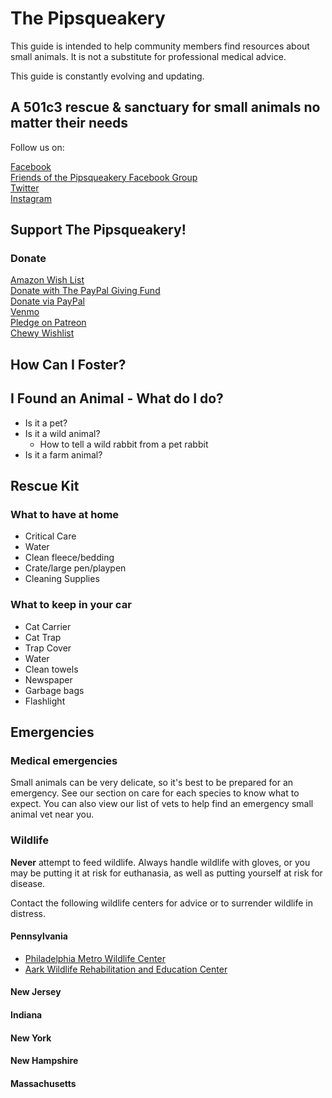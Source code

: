 # The Pipsqueakery

This guide is intended to help community members find resources about small animals. It is not a substitute for professional medical advice.

This guide is constantly evolving and updating.

## A 501c3 rescue & sanctuary for small animals no matter their needs

Follow us on:

[Facebook](https://www.facebook.com/thepipsqueakery)  
[Friends of the Pipsqueakery Facebook Group](https://www.facebook.com/groups/1046312432366681/)    
[Twitter](https://twitter.com/thepipsqueakery)   
[Instagram](https://www.instagram.com/the_pipsqueakery/)   

## Support The Pipsqueakery!
### Donate
[Amazon Wish List](https://www.amazon.com/registry/wishlist/1I1FE7B3QBAK/ref=cm_sw_r_cp_ep_ws_BcBjzbSTE6EMB)  
[Donate with The PayPal Giving Fund](http://paypal.com/us/fundraiser/charity/1464955)  
[Donate via PayPal](http://paypal.me/thepipsqueakery)  
[Venmo](http://venmo.com/thepipsqueakery)  
[Pledge on Patreon](http://www.patreon.com/thepipsqueakery)  
[Chewy Wishlist](https://www.chewy.com/g/the-pipsqueakery-inc_b69832307)  

## How Can I Foster?

## I Found an Animal - What do I do?

* Is it a pet?
* Is it a wild animal?
  * How to tell a wild rabbit from a pet rabbit 
* Is it a farm animal?

## Rescue Kit

### What to have at home

* Critical Care
* Water
* Clean fleece/bedding
* Crate/large pen/playpen
* Cleaning Supplies

### What to keep in your car
* Cat Carrier
* Cat Trap
* Trap Cover
* Water
* Clean towels
* Newspaper
* Garbage bags
* Flashlight

## Emergencies

### Medical emergencies

Small animals can be very delicate, so it's best to be prepared for an emergency. See our section on care for each species to know what to expect. You can also view our list of vets to help find an emergency small animal vet near you.

### Wildlife

**Never** attempt to feed wildlife. Always handle wildlife with gloves, or you may be putting it at risk for euthanasia, as well as putting yourself at risk for disease.
  
Contact the following wildlife centers for advice or to surrender wildlife in distress.

#### Pennsylvania

* [Philadelphia Metro Wildlife Center](https://www.phillywildlife.org)
* [Aark Wildlife Rehabilitation and Education Center](https://www.aark.org)  

#### New Jersey

#### Indiana

#### New York

#### New Hampshire

#### Massachusetts
